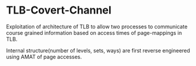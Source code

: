# TLB-Covert-Channel
Exploitation of architecture of TLB to allow two processes to communicate course grained information based on access 
times of page-mappings in TLB.

Internal structure(number of levels, sets, ways) are first reverse engineered using AMAT of page accesses.


